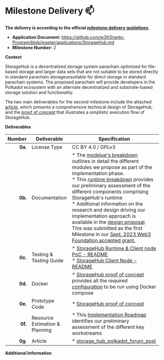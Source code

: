# Milestone Delivery :mailbox:

**The delivery is according to the official [milestone delivery guidelines](https://github.com/w3f/Grants-Program/blob/master/docs/Support%20Docs/milestone-deliverables-guidelines.md).**  

* **Application Document:** https://github.com/w3f/Grants-Program/blob/master/applications/StorageHub.md 
* **Milestone Number:** 2

**Context** 

StorageHub is a decentralized storage system parachain optimized for file-based storage and larger data sets that are not suitable to be stored directly in standard parachain storageunsuitable for direct storage in standard parachain systems. The proposed parachain will provide developers in the Polkadot ecosystem with an alternate decentralized and substrate-based storage solution and functionality.

The two main deliverables for the second milestone include the attached [article](https://forum.polkadot.network/t/storagehub-looking-ahead/5313), which presents a comprehensive technical design of StorageHub, and the [proof of concept](https://github.com/Moonsong-Labs/storage-hub-runtime-poc) that illustrates a simplistic execution flow of StorageHub.


**Deliverables**

| Number | Deliverable | Specification |
| -----: | ----------- | ------------- |
| **0a.** | License Type | CC BY 4.0 / GPLv3 |
| **0b.** | Documentation | * The [modelue's breakdown](https://github.com/Moonsong-Labs/storage-hub-design-proposal/blob/main/techincal_design/modulesBreakdown.md) outlines in detail the different modules we propose as part of the implementation phase. <br> * This [runtime breakdown](https://github.com/Moonsong-Labs/storage-hub-design-proposal/blob/main/techincal_design/runtimeBreakdown.md) provides our preliminary assessment of the different components comprising StorageHub's runtime <br> * Additional information on the research and design driving our implementation approach is available in the [design proposal](https://hackmd.io/@MoonsongLabs/Skq0Qzem6). This was submitted as the first Milestone in our [Sept. 2023 Web3 Foundation accepted grant.](https://github.com/w3f/Grant-Milestone-Delivery/blob/master/deliveries/storageHub_Milestone1.md) |
| **0c.** | Testing & Testing Guide | *  [StorageHub Runtime & Client node PoC - README](https://github.com/Moonsong-Labs/storage-hub-runtime-poc/blob/main/README.md) <br> * [StorageHub Client Node - README](https://github.com/Moonsong-Labs/storage-hub-runtime-poc/blob/main/storagehub-client-node/README.md) |
| **0d.** | Docker | * [StorageHub proof of concept](https://github.com/Moonsong-Labs/storage-hub-runtime-poc/tree/main) provides all the required [configuration](https://github.com/Moonsong-Labs/storage-hub-runtime-poc/blob/main/compose.yaml) to be run using Docker compose |
| **0e.** | Prototype Code | * [StorageHub proof of concept](https://github.com/Moonsong-Labs/storage-hub-runtime-poc/tree/main) |
| **0f.** | Resource Estimation & Planning | *  This [Implementation Roadmap](https://github.com/Moonsong-Labs/storage-hub-design-proposal/blob/main/techincal_design/implementationRoadmap.md) identifies our preliminary assessment of the different key workstreams |
| **0g.** | Article | * [storage_hub_polkadot_forum_post](https://forum.polkadot.network/t/storagehub-looking-ahead/5313) |

**Additional Information**
